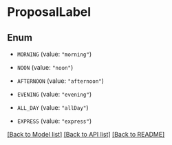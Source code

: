 # ProposalLabel

## Enum


* `MORNING` (value: `"morning"`)

* `NOON` (value: `"noon"`)

* `AFTERNOON` (value: `"afternoon"`)

* `EVENING` (value: `"evening"`)

* `ALL_DAY` (value: `"allDay"`)

* `EXPRESS` (value: `"express"`)


[[Back to Model list]](../README.md#documentation-for-models) [[Back to API list]](../README.md#documentation-for-api-endpoints) [[Back to README]](../README.md)



